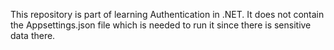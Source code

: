 This repository is part of learning Authentication in .NET.
It does not contain the Appsettings.json file which is needed to run it since there is sensitive data there.
